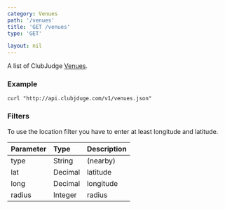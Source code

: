 ```yaml
---
category: Venues
path: '/venues'
title: 'GET /venues'
type: 'GET'

layout: nil
---
```


A list of ClubJudge [Venues](#/venue-model).

### Example

```
curl "http://api.clubjduge.com/v1/venues.json"
```





### Filters

To use the location filter you have to enter at least longitude and latitude.

| Parameter  |   Type  |                 Description                  |
| :--------- | :------ | :------------------------------------------- |
| type       | String  | (nearby)                                     |
| lat        | Decimal | latitude                                     |
| long       | Decimal | longitude                                    |
| radius     | Integer | radius                                       |
